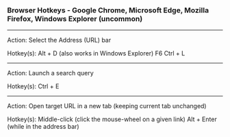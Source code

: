 ### Browser Hotkeys - Google Chrome, Microsoft Edge, Mozilla Firefox, Windows Explorer (uncommon)

***

Action:
  Select the Address (URL) bar

Hotkey(s):
  Alt + D  (also works in Windows Explorer)
  F6
  Ctrl + L


***

Action:
  Launch a search query

Hotkey(s):
  Ctrl + E


***

Action:
  Open target URL in a new tab (keeping current tab unchanged)

Hotkey(s):
  Middle-click (click the mouse-wheel on a given link)
  Alt + Enter (while in the address bar)


<!--
# ------------------------------------------------------------
#
# Citation(s)
#
#   www.system-overload.org  |  "Windows Shortcuts"  |  https://www.system-overload.org/windows-shortcuts.html
#
# ------------------------------------------------------------
-->
